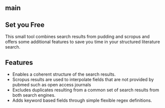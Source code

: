 ## main
## Set you Free

This small tool combines search results from pudding and scropus and offers some additional features to save you time in your structured literature search.

## Features
* Enables a coherent structure of the search results.
* Scropus results are used to interpolate fields that are not provided by pubmed such as open access journals
* Excludes duplicates resulting from a common set of search results from both search engines.
* Adds keyword based fields through simple flexible regex definitions.
